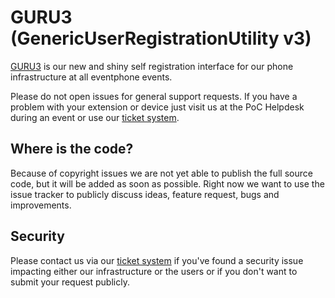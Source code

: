 # GURU3 (GenericUserRegistrationUtility v3)
[GURU3](https://guru3.eventphone.de) is our new and shiny self registration interface for our phone infrastructure at all eventphone events.

Please do not open issues for general support requests. If you have a problem with your extension or device just visit us at the PoC Helpdesk during an event or use our [ticket system](https://guru3.eventphone.de/support/).

## Where is the code?

Because of copyright issues we are not yet able to publish the full source code, but it will be added as soon as possible. Right now we want to use the issue tracker to publicly discuss ideas, feature request, bugs and improvements.

## Security
Please contact us via our [ticket system](https://guru3.eventphone.de/support/) if you've found a security issue impacting either our infrastructure or the users or if you don't want to submit your request publicly.
